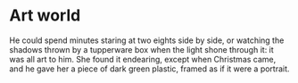 Art world
=========He could spend minutes staring at two eights side by side, or watching the shadows thrown by a tupperware box when the light shone through it: it was all art to him. She found it endearing, except when Christmas came, and he gave her a piece of dark green plastic, framed as if it were a portrait.